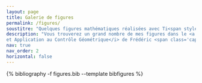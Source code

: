 ```yaml
---
layout: page
title: Galerie de figures
permalink: /figures/
soustitre: "Quelques figures mathématiques réalisées avec Ti<span style='font-style:italic;'>k</span>Z et <span style='font-style:italic;'>Inkscape</span>"
description: "Vous trouverez un grand nombre de mes figures dans le <a href='https://ensta-paris.hal.science/hal-03243924v3/document'>polycopié du cours <span class='capitales'>aot</span><span class='chiffres-capitaux'>13</span> de l'<span class='capitales'>ensta</span> <span class='capitales'>p</span>aris - <i>Géométrie Différentielle
et Application au Contrôle Géométrique</i> de Frédéric <span class='capitales'>Jean</span></a>."
nav: true
nav_order: 2
horizontal: false
---
```


<script>
    // This function will run once the DOM is fully loaded
    document.addEventListener("DOMContentLoaded", function() {
        // Get all h2 elements in the document
        const h2Elements = document.querySelectorAll("h2");

        // Loop through each h2 element and remove it
        h2Elements.forEach(function(h2) {
            h2.remove();
        });
    });
</script>

<div class="publications projects">
    <div class="grid">
        {% bibliography -f figures.bib --template bibfigures %}
    </div>
</div>